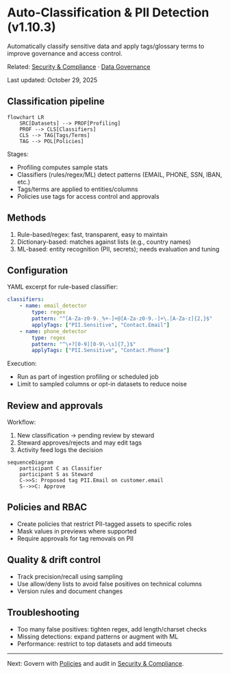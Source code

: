 ﻿# Auto-Classification & PII Detection (v1.10.3)

Automatically classify sensitive data and apply tags/glossary terms to improve governance and access control.

Related: [Security & Compliance](../../03-technical-deep-dive/security-compliance.md) · [Data Governance](../../06-user-guides/data-governance.md)

Last updated: October 29, 2025

## Classification pipeline

```mermaid
flowchart LR
	SRC[Datasets] --> PROF[Profiling]
	PROF --> CLS[Classifiers]
	CLS --> TAG[Tags/Terms]
	TAG --> POL[Policies]
```

Stages:
- Profiling computes sample stats
- Classifiers (rules/regex/ML) detect patterns (EMAIL, PHONE, SSN, IBAN, etc.)
- Tags/terms are applied to entities/columns
- Policies use tags for access control and approvals

## Methods

1) Rule-based/regex: fast, transparent, easy to maintain
2) Dictionary-based: matches against lists (e.g., country names)
3) ML-based: entity recognition (PII, secrets); needs evaluation and tuning

## Configuration

YAML excerpt for rule-based classifier:

```yaml
classifiers:
	- name: email_detector
		type: regex
		pattern: "^[A-Za-z0-9._%+-]+@[A-Za-z0-9.-]+\.[A-Za-z]{2,}$"
		applyTags: ["PII.Sensitive", "Contact.Email"]
	- name: phone_detector
		type: regex
		pattern: "^\+?[0-9][0-9\-\s]{7,}$"
		applyTags: ["PII.Sensitive", "Contact.Phone"]
```

Execution:
- Run as part of ingestion profiling or scheduled job
- Limit to sampled columns or opt-in datasets to reduce noise

## Review and approvals

Workflow:
1) New classification → pending review by steward
2) Steward approves/rejects and may edit tags
3) Activity feed logs the decision

```mermaid
sequenceDiagram
	participant C as Classifier
	participant S as Steward
	C->>S: Proposed tag PII.Email on customer.email
	S-->>C: Approve
```

## Policies and RBAC

- Create policies that restrict PII-tagged assets to specific roles
- Mask values in previews where supported
- Require approvals for tag removals on PII

## Quality & drift control

- Track precision/recall using sampling
- Use allow/deny lists to avoid false positives on technical columns
- Version rules and document changes

## Troubleshooting

- Too many false positives: tighten regex, add length/charset checks
- Missing detections: expand patterns or augment with ML
- Performance: restrict to top datasets and add timeouts

---

Next: Govern with [Policies](../../06-user-guides/data-governance.md) and audit in [Security & Compliance](../../03-technical-deep-dive/security-compliance.md).
